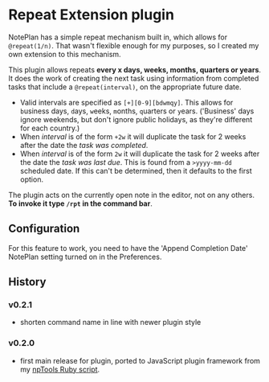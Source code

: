# Repeat Extension plugin
NotePlan has a simple repeat mechanism built in, which allows for `@repeat(1/n)`.  That wasn't flexible enough for my purposes, so I created my own extension to this mechanism.

This plugin allows repeats **every x days, weeks, months, quarters or years**. It does the work of creating the next task using information from completed tasks that include a `@repeat(interval)`, on the appropriate future date.

- Valid intervals are specified as `[+][0-9][bdwmqy]`. This allows for `b`usiness days, `d`ays, `w`eeks, `m`onths, `q`uarters or `y`ears.  ('Business' days ignore weekends, but don't ignore public holidays, as they're different for each country.)
- When _interval_ is of the form `+2w` it will duplicate the task for 2 weeks after the date the _task was completed_.
- When _interval_ is of the form `2w` it will duplicate the task for 2 weeks after the date the _task was last due_. This is found from a `>yyyy-mm-dd` scheduled date. If this can't be determined, then it defaults to the first option.

The plugin acts on the currently open note in the editor, not on any others.  **To invoke it type `/rpt` in the command bar**.

## Configuration
For this feature to work, you need to have the 'Append Completion Date' NotePlan setting turned on in the Preferences.

## History
### v0.2.1
- shorten command name in line with newer plugin style

### v0.2.0
- first main release for plugin, ported to JavaScript plugin framework from my [npTools Ruby script](https://github.com/jgclark/NotePlan-tools/).
